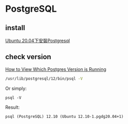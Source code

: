 # PostgreSQL

## install

[Ubuntu 20.04下安裝Postgresql](https://blog.csdn.net/keineahnung2345/article/details/115897265)

## check version

[How to View Which Postgres Version is Running](https://chartio.com/resources/tutorials/how-to-view-which-postgres-version-is-running/)

```sh
/usr/lib/postgresql/12/bin/psql -V
```

Or simply:

```
psql -V
```

Result:
```
psql (PostgreSQL) 12.10 (Ubuntu 12.10-1.pgdg20.04+1)
```

